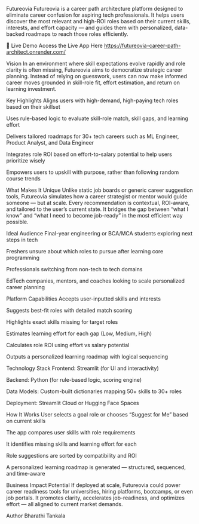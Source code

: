 Futureovia
Futureovia is a career path architecture platform designed to eliminate career confusion for aspiring tech professionals. It helps users discover the most relevant and high-ROI roles based on their current skills, interests, and effort capacity — and guides them with personalized, data-backed roadmaps to reach those roles efficiently.

🔗 Live Demo
Access the Live App Here
https://futureovia-career-path-architect.onrender.com/


Vision
In an environment where skill expectations evolve rapidly and role clarity is often missing, Futureovia aims to democratize strategic career planning. Instead of relying on guesswork, users can now make informed career moves grounded in skill-role fit, effort estimation, and return on learning investment.

Key Highlights
Aligns users with high-demand, high-paying tech roles based on their skillset

Uses rule-based logic to evaluate skill-role match, skill gaps, and learning effort

Delivers tailored roadmaps for 30+ tech careers such as ML Engineer, Product Analyst, and Data Engineer

Integrates role ROI based on effort-to-salary potential to help users prioritize wisely

Empowers users to upskill with purpose, rather than following random course trends

What Makes It Unique
Unlike static job boards or generic career suggestion tools, Futureovia simulates how a career strategist or mentor would guide someone — but at scale. Every recommendation is contextual, ROI-aware, and tailored to the user’s current state. It bridges the gap between “what I know” and “what I need to become job-ready” in the most efficient way possible.

Ideal Audience
Final-year engineering or BCA/MCA students exploring next steps in tech

Freshers unsure about which roles to pursue after learning core programming

Professionals switching from non-tech to tech domains

EdTech companies, mentors, and coaches looking to scale personalized career planning

Platform Capabilities
Accepts user-inputted skills and interests

Suggests best-fit roles with detailed match scoring

Highlights exact skills missing for target roles

Estimates learning effort for each gap (Low, Medium, High)

Calculates role ROI using effort vs salary potential

Outputs a personalized learning roadmap with logical sequencing

Technology Stack
Frontend: Streamlit (for UI and interactivity)

Backend: Python (for rule-based logic, scoring engine)

Data Models: Custom-built dictionaries mapping 50+ skills to 30+ roles

Deployment: Streamlit Cloud or Hugging Face Spaces

How It Works
User selects a goal role or chooses “Suggest for Me” based on current skills

The app compares user skills with role requirements

It identifies missing skills and learning effort for each

Role suggestions are sorted by compatibility and ROI

A personalized learning roadmap is generated — structured, sequenced, and time-aware

Business Impact Potential
If deployed at scale, Futureovia could power career readiness tools for universities, hiring platforms, bootcamps, or even job portals. It promotes clarity, accelerates job-readiness, and optimizes effort — all aligned to current market demands.

Author
Bharathi Tankala



